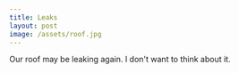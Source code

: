 ```yaml
---
title: Leaks
layout: post
image: /assets/roof.jpg
---
```


Our roof may be leaking again. I don't want to think about it.